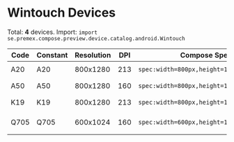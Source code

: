 # Wintouch Devices

Total: **4** devices. Import: `import se.premex.compose.preview.device.catalog.android.Wintouch`

| Code | Constant | Resolution | DPI | Compose Spec | Preview Usage |
|------|----------|------------|-----|-------------|---------------|
| A20 | A20 | 800x1280 | 213 | `spec:width=800px,height=1280px,dpi=213` | `@Preview(device = Wintouch.A20)` |
| A50 | A50 | 800x1280 | 160 | `spec:width=800px,height=1280px,dpi=160` | `@Preview(device = Wintouch.A50)` |
| K19 | K19 | 800x1280 | 213 | `spec:width=800px,height=1280px,dpi=213` | `@Preview(device = Wintouch.K19)` |
| Q705 | Q705 | 600x1024 | 160 | `spec:width=600px,height=1024px,dpi=160` | `@Preview(device = Wintouch.Q705)` |

<!-- Generated automatically. Do not edit manually. -->
